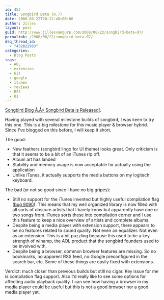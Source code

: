 ```yaml
---
id: 452
title: Songbird Beta (0.7)
date: 2008-08-22T20:22:48+00:00
author: Jilles
layout: post
guid: http://www.jillesvangurp.com/2008/08/22/songbird-beta-07/
permalink: /2008/08/22/songbird-beta-07/
dsq_thread_id:
  - "432822983"
categories:
  - Blog Posts
tags:
  - AOL
  - extension
  - Git
  - google
  - itunes
  - reviews
  - RSS
  - UI
---
```

[Songbird Blog Ã‚Â» Songbird Beta is Released!](http://blog.songbirdnest.com/2008/08/20/songbird-beta-is-released/).

Having played with several milestone builds of songbird, I was keen to try this one. This is a big milestone for this music player &amp; browser hybrid. Since I've blogged on this before, I will keep it short.

The good:

- New feathers (songbird lingo for UI theme) looks great. Only criticism is that it seems to be a bit of an iTunes rip off.
- Album art has landed
- Stability and memory usage is now acceptable for actually using the application
- Unlike iTunes, it actually supports the media buttons on my logitech keyboard.

The bad (or not so good since I have no big gripes):

- Still no support for the iTunes invented but highly useful compilation flag ([bug 9090](http://bugzilla.songbirdnest.com/show_bug.cgi?id=9090)). This means that my well organized library is now filled with all sorts of obscure artists that I barely know but apparently have one or two songs from. iTunes sorts these into compilation corner and I use this feature to keep a nice overview of artists and complete albums.
- Despite being a media player with extension support, there appears to be no features related to sound quality. Not even an equalizer. Not even as an extension. This is a bit puzzling because this used to be a key strength of winamp, the AOL product that the songbird founders used to be involved with.
- Despite being a browser, common browser features are missing. So no bookmarks, no apparent RSS feed, no Google preconfigured in the search bar, etc. Some of these things are easily fixed with extensions.

Verdict: much closer than previous builds but still no cigar. Key issue for me is compilation flag support. Also I'd really like to see some options for affecting audio playback quality. I can see how having a browser in my media player could be useful but this is not a good browser nor a good media player yet.